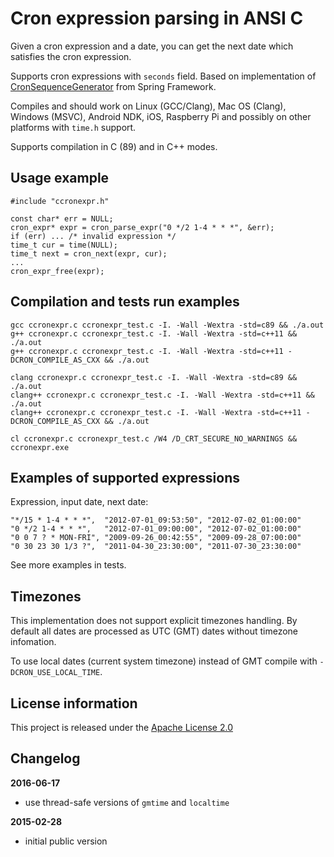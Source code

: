 Cron expression parsing in ANSI C
=================================

Given a cron expression and a date, you can get the next date which satisfies the cron expression.

Supports cron expressions with `seconds` field. Based on implementation of [CronSequenceGenerator](https://github.com/spring-projects/spring-framework/blob/babbf6e8710ab937cd05ece20270f51490299270/spring-context/src/main/java/org/springframework/scheduling/support/CronSequenceGenerator.java) from Spring Framework.

Compiles and should work on Linux (GCC/Clang), Mac OS (Clang), Windows (MSVC), Android NDK, iOS, Raspberry Pi and possibly on other platforms with `time.h` support.

Supports compilation in C (89) and in C++ modes.

Usage example
-------------

    #include "ccronexpr.h"

    const char* err = NULL;
    cron_expr* expr = cron_parse_expr("0 */2 1-4 * * *", &err);
    if (err) ... /* invalid expression */
    time_t cur = time(NULL);
    time_t next = cron_next(expr, cur);
    ...
    cron_expr_free(expr);


Compilation and tests run examples
----------------------------------

    gcc ccronexpr.c ccronexpr_test.c -I. -Wall -Wextra -std=c89 && ./a.out
    g++ ccronexpr.c ccronexpr_test.c -I. -Wall -Wextra -std=c++11 && ./a.out
    g++ ccronexpr.c ccronexpr_test.c -I. -Wall -Wextra -std=c++11 -DCRON_COMPILE_AS_CXX && ./a.out

    clang ccronexpr.c ccronexpr_test.c -I. -Wall -Wextra -std=c89 && ./a.out
    clang++ ccronexpr.c ccronexpr_test.c -I. -Wall -Wextra -std=c++11 && ./a.out
    clang++ ccronexpr.c ccronexpr_test.c -I. -Wall -Wextra -std=c++11 -DCRON_COMPILE_AS_CXX && ./a.out

    cl ccronexpr.c ccronexpr_test.c /W4 /D_CRT_SECURE_NO_WARNINGS && ccronexpr.exe

Examples of supported expressions
---------------------------------

Expression, input date, next date:

    "*/15 * 1-4 * * *",  "2012-07-01_09:53:50", "2012-07-02_01:00:00"
    "0 */2 1-4 * * *",   "2012-07-01_09:00:00", "2012-07-02_01:00:00"
    "0 0 7 ? * MON-FRI", "2009-09-26_00:42:55", "2009-09-28_07:00:00"
    "0 30 23 30 1/3 ?",  "2011-04-30_23:30:00", "2011-07-30_23:30:00"

See more examples in tests.

Timezones
---------

This implementation does not support explicit timezones handling. By default all dates are
processed as UTC (GMT) dates without timezone infomation. 

To use local dates (current system timezone) instead of GMT compile with `-DCRON_USE_LOCAL_TIME`.

License information
-------------------

This project is released under the [Apache License 2.0](http://www.apache.org/licenses/LICENSE-2.0)

Changelog
---------

**2016-06-17**

 * use thread-safe versions of `gmtime` and `localtime`

**2015-02-28**

 * initial public version
